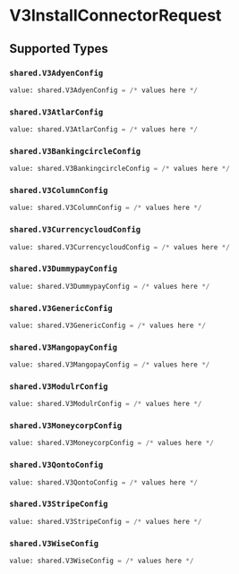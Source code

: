 # V3InstallConnectorRequest


## Supported Types

### `shared.V3AdyenConfig`

```python
value: shared.V3AdyenConfig = /* values here */
```

### `shared.V3AtlarConfig`

```python
value: shared.V3AtlarConfig = /* values here */
```

### `shared.V3BankingcircleConfig`

```python
value: shared.V3BankingcircleConfig = /* values here */
```

### `shared.V3ColumnConfig`

```python
value: shared.V3ColumnConfig = /* values here */
```

### `shared.V3CurrencycloudConfig`

```python
value: shared.V3CurrencycloudConfig = /* values here */
```

### `shared.V3DummypayConfig`

```python
value: shared.V3DummypayConfig = /* values here */
```

### `shared.V3GenericConfig`

```python
value: shared.V3GenericConfig = /* values here */
```

### `shared.V3MangopayConfig`

```python
value: shared.V3MangopayConfig = /* values here */
```

### `shared.V3ModulrConfig`

```python
value: shared.V3ModulrConfig = /* values here */
```

### `shared.V3MoneycorpConfig`

```python
value: shared.V3MoneycorpConfig = /* values here */
```

### `shared.V3QontoConfig`

```python
value: shared.V3QontoConfig = /* values here */
```

### `shared.V3StripeConfig`

```python
value: shared.V3StripeConfig = /* values here */
```

### `shared.V3WiseConfig`

```python
value: shared.V3WiseConfig = /* values here */
```

